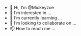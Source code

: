 - 👋 Hi, I’m @Mickeyzoe
- 👀 I’m interested in ...
- 🌱 I’m currently learning ...
- 💞️ I’m looking to collaborate on ...
- 📫 How to reach me ...

<!---
Mickeyzoe/Mickeyzoe is a ✨ special ✨ repository because its `README.md` (this file) appears on your GitHub profile.
You can click the Preview link to take a look at your changes.
--->
